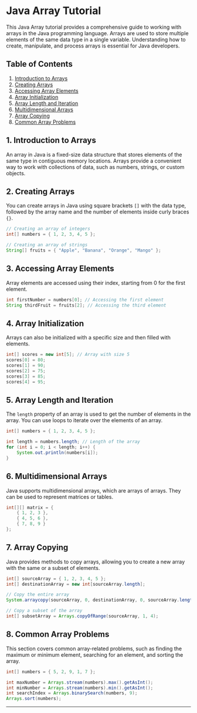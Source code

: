 # Java Array Tutorial

This Java Array tutorial provides a comprehensive guide to working with arrays in the Java programming language. Arrays are used to store multiple elements of the same data type in a single variable. Understanding how to create, manipulate, and process arrays is essential for Java developers.

## Table of Contents

1. [Introduction to Arrays](#introduction-to-arrays)
2. [Creating Arrays](#creating-arrays)
3. [Accessing Array Elements](#accessing-array-elements)
4. [Array Initialization](#array-initialization)
5. [Array Length and Iteration](#array-length-and-iteration)
6. [Multidimensional Arrays](#multidimensional-arrays)
7. [Array Copying](#array-copying)
8. [Common Array Problems](#common-array-problems)

## 1. Introduction to Arrays

An array in Java is a fixed-size data structure that stores elements of the same type in contiguous memory locations. Arrays provide a convenient way to work with collections of data, such as numbers, strings, or custom objects.

## 2. Creating Arrays

You can create arrays in Java using square brackets `[]` with the data type, followed by the array name and the number of elements inside curly braces `{}`.

```java
// Creating an array of integers
int[] numbers = { 1, 2, 3, 4, 5 };

// Creating an array of strings
String[] fruits = { "Apple", "Banana", "Orange", "Mango" };
```

## 3. Accessing Array Elements

Array elements are accessed using their index, starting from 0 for the first element.

```java
int firstNumber = numbers[0]; // Accessing the first element
String thirdFruit = fruits[2]; // Accessing the third element
```

## 4. Array Initialization

Arrays can also be initialized with a specific size and then filled with elements.

```java
int[] scores = new int[5]; // Array with size 5
scores[0] = 80;
scores[1] = 90;
scores[2] = 75;
scores[3] = 85;
scores[4] = 95;
```

## 5. Array Length and Iteration

The `length` property of an array is used to get the number of elements in the array. You can use loops to iterate over the elements of an array.

```java
int[] numbers = { 1, 2, 3, 4, 5 };

int length = numbers.length; // Length of the array
for (int i = 0; i < length; i++) {
    System.out.println(numbers[i]);
}
```

## 6. Multidimensional Arrays

Java supports multidimensional arrays, which are arrays of arrays. They can be used to represent matrices or tables.

```java
int[][] matrix = {
    { 1, 2, 3 },
    { 4, 5, 6 },
    { 7, 8, 9 }
};
```

## 7. Array Copying

Java provides methods to copy arrays, allowing you to create a new array with the same or a subset of elements.

```java
int[] sourceArray = { 1, 2, 3, 4, 5 };
int[] destinationArray = new int[sourceArray.length];

// Copy the entire array
System.arraycopy(sourceArray, 0, destinationArray, 0, sourceArray.length);

// Copy a subset of the array
int[] subsetArray = Arrays.copyOfRange(sourceArray, 1, 4);
```

## 8. Common Array Problems

This section covers common array-related problems, such as finding the maximum or minimum element, searching for an element, and sorting the array.

```java
int[] numbers = { 5, 2, 9, 1, 7 };

int maxNumber = Arrays.stream(numbers).max().getAsInt();
int minNumber = Arrays.stream(numbers).min().getAsInt();
int searchIndex = Arrays.binarySearch(numbers, 9);
Arrays.sort(numbers);
```

---